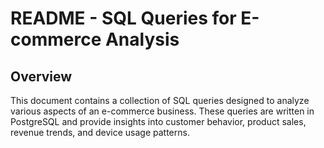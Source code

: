 # README - SQL Queries for E-commerce Analysis

## Overview
This document contains a collection of SQL queries designed to analyze various aspects of an e-commerce business. These queries are written in PostgreSQL and provide insights into customer behavior, product sales, revenue trends, and device usage patterns.



